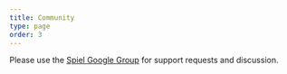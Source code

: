 ```yaml
---
title: Community
type: page
order: 3
---
```


Please use the [Spiel Google Group](http://groups.google.com/group/spielproject) for support requests and discussion.
